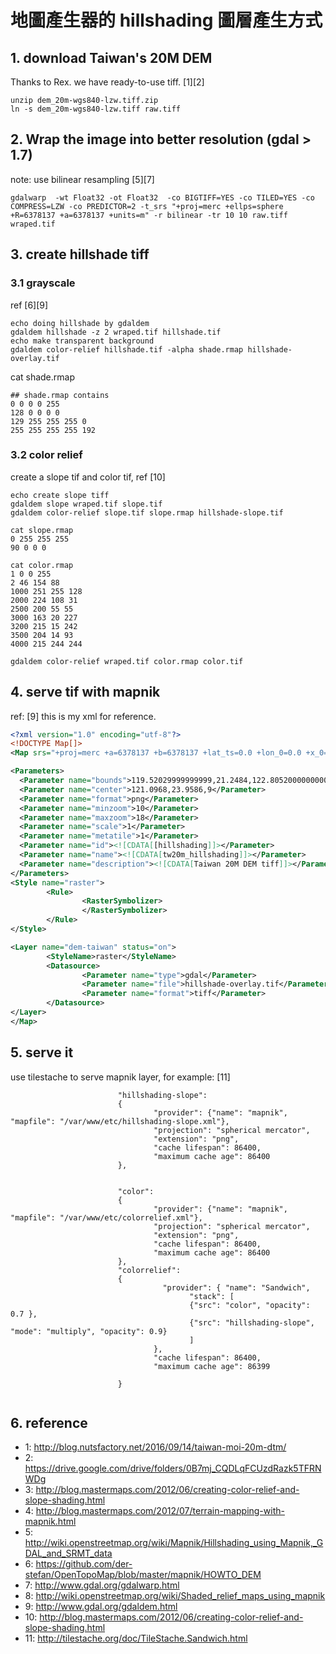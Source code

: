 # 地圖產生器的 hillshading 圖層產生方式

## 1. download Taiwan's 20M DEM 
Thanks to Rex. we have ready-to-use tiff. [1][2]

```
unzip dem_20m-wgs840-lzw.tiff.zip
ln -s dem_20m-wgs840-lzw.tiff raw.tiff
```
## 2. Wrap the image into better resolution (gdal > 1.7) 
note: use bilinear resampling  [5][7]

```
gdalwarp  -wt Float32 -ot Float32  -co BIGTIFF=YES -co TILED=YES -co COMPRESS=LZW -co PREDICTOR=2 -t_srs "+proj=merc +ellps=sphere +R=6378137 +a=6378137 +units=m" -r bilinear -tr 10 10 raw.tiff wraped.tif
```
## 3. create hillshade tiff
### 3.1 grayscale
ref  [6][9]
```
echo doing hillshade by gdaldem
gdaldem hillshade -z 2 wraped.tif hillshade.tif
echo make transparent background
gdaldem color-relief hillshade.tif -alpha shade.rmap hillshade-overlay.tif
```

cat shade.rmap
```
## shade.rmap contains
0 0 0 0 255
128 0 0 0 0
129 255 255 255 0
255 255 255 255 192
```
### 3.2 color relief
create a slope tif and color tif, ref [10]
```
echo create slope tiff
gdaldem slope wraped.tif slope.tif 
gdaldem color-relief slope.tif slope.rmap hillshade-slope.tif

cat slope.rmap
0 255 255 255
90 0 0 0

cat color.rmap
1 0 0 255
2 46 154 88
1000 251 255 128
2000 224 108 31
2500 200 55 55
3000 163 20 227
3200 215 15 242
3500 204 14 93
4000 215 244 244

gdaldem color-relief wraped.tif color.rmap color.tif
```

## 4. serve tif with mapnik 
ref: [9]
this is my xml for reference.

```xml
<?xml version="1.0" encoding="utf-8"?>
<!DOCTYPE Map[]>
<Map srs="+proj=merc +a=6378137 +b=6378137 +lat_ts=0.0 +lon_0=0.0 +x_0=0.0 +y_0=0.0 +k=1.0 +units=m +nadgrids=@null +wktext +no_defs +over" maximum-extent="-20037508.34,-20037508.34,20037508.34,20037508.34">

<Parameters>
  <Parameter name="bounds">119.52029999999999,21.2484,122.80520000000001,25.8296</Parameter>
  <Parameter name="center">121.0968,23.9586,9</Parameter>
  <Parameter name="format">png</Parameter>
  <Parameter name="minzoom">10</Parameter>
  <Parameter name="maxzoom">18</Parameter>
  <Parameter name="scale">1</Parameter>
  <Parameter name="metatile">1</Parameter>
  <Parameter name="id"><![CDATA[[hillshading]]></Parameter>
  <Parameter name="name"><![CDATA[tw20m_hillshading]]></Parameter>
  <Parameter name="description"><![CDATA[Taiwan 20M DEM tiff]]></Parameter>
</Parameters>
<Style name="raster">
        <Rule>
                <RasterSymbolizer>
                </RasterSymbolizer>
        </Rule>
</Style>

<Layer name="dem-taiwan" status="on">
        <StyleName>raster</StyleName>
        <Datasource>
                <Parameter name="type">gdal</Parameter>
                <Parameter name="file">hillshade-overlay.tif</Parameter>
                <Parameter name="format">tiff</Parameter>
        </Datasource>
</Layer>
</Map>
```

## 5. serve it 
use tilestache to serve mapnik layer, for example: [11]
```
                        "hillshading-slope":
                        {
                                "provider": {"name": "mapnik", "mapfile": "/var/www/etc/hillshading-slope.xml"},
                                "projection": "spherical mercator",
                                "extension": "png",
                                "cache lifespan": 86400,
                                "maximum cache age": 86400
                        },


                        "color":
                        {
                                "provider": {"name": "mapnik", "mapfile": "/var/www/etc/colorrelief.xml"},
                                "projection": "spherical mercator",
                                "extension": "png",
                                "cache lifespan": 86400,
                                "maximum cache age": 86400
                        },
                        "colorrelief":
                        {
                                  "provider": { "name": "Sandwich",
                                        "stack": [
                                        {"src": "color", "opacity": 0.7 },
                                        {"src": "hillshading-slope", "mode": "multiply", "opacity": 0.9}
                                        ]
                                },
                                "cache lifespan": 86400,
                                "maximum cache age": 86399

                        }


```
## 6. reference
 * 1: http://blog.nutsfactory.net/2016/09/14/taiwan-moi-20m-dtm/
 * 2: https://drive.google.com/drive/folders/0B7mj_CQDLqFCUzdRazk5TFRNWDg
 * 3: http://blog.mastermaps.com/2012/06/creating-color-relief-and-slope-shading.html
 * 4: http://blog.mastermaps.com/2012/07/terrain-mapping-with-mapnik.html
 * 5: http://wiki.openstreetmap.org/wiki/Mapnik/Hillshading_using_Mapnik,_GDAL_and_SRMT_data
 * 6: https://github.com/der-stefan/OpenTopoMap/blob/master/mapnik/HOWTO_DEM
 * 7: http://www.gdal.org/gdalwarp.html
 * 8: http://wiki.openstreetmap.org/wiki/Shaded_relief_maps_using_mapnik
 * 9: http://www.gdal.org/gdaldem.html
 * 10: http://blog.mastermaps.com/2012/06/creating-color-relief-and-slope-shading.html
 * 11: http://tilestache.org/doc/TileStache.Sandwich.html

